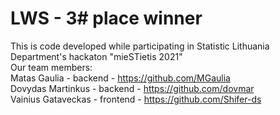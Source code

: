 # LWS - 3# place winner <br>
This is code developed while participating in Statistic Lithuania Department's hackaton "mieSTietis 2021" <br>
Our team members: <br>
Matas Gaulia - backend - https://github.com/MGaulia <br>
Dovydas Martinkus - backend - https://github.com/dovmar <br>
Vainius Gataveckas - frontend - https://github.com/Shifer-ds <br>
